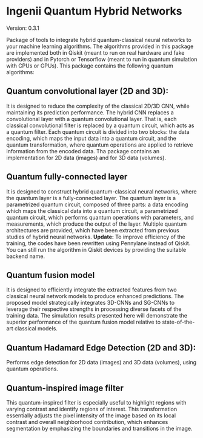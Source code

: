 # Ingenii Quantum Hybrid Networks

Version: 0.3.1

Package of tools to integrate hybrid quantum-classical neural networks to your machine learning algorithms.
The algorithms provided in this package are implemented both in Qiskit (meant to run on real hardware and fake providers) and in Pytorch or Tensorflow (meant to run in quantum simulation with CPUs or GPUs). This package contains the following quantum algorithms:

## Quantum convolutional layer (2D and 3D):
It is designed to reduce the complexity of the classical 2D/3D CNN, while maintaining its prediction performance. The hybrid CNN replaces a convolutional layer with a quantum convolutional layer. That is, each classical convolutional filter is replaced by a quantum circuit, which acts as a quantum filter. Each quantum circuit is divided into two blocks: the data encoding, which maps the input data into a quantum circuit, and the quantum transformation, where quantum operations are applied to retrieve information from the encoded data. Tha package contains an implementation for 2D data (images) and for 3D data (volumes).

## Quantum fully-connected layer
It is designed to construct hybrid quantum-classical neural networks, where the quantum layer is a fully-connected layer. The quantum layer is a parametrized quantum circuit, composed of three parts: a data encoding which maps the classical data into a quantum circuit, a parametrized quantum circuit, which performs quantum operations with parameters, and measurements, which produce the output of the layer. Multiple quantum architectures are provided, which have been extracted from previous studies of hybrid neural networks. **Update:** To improve efficiency of the training, the codes have been rewritten using Pennylane instead of Qiskit. You can still run the algorithm in Qiskit devices by providing the suitable backend name.  

## Quantum fusion model
It is designed to efficiently integrate the extracted features from two classical neural network models to produce enhanced predictions. The proposed model strategically integrates 3D-CNNs and SG-CNNs to leverage their respective strengths in processing diverse facets of the training data. 
The simulation results presented here will demonstrate the superior performance of the quantum fusion model relative to state-of-the-art classical models.

## Quantum Hadamard Edge Detection (2D and 3D):
Performs edge detection for 2D data (images) and 3D data (volumes), using quantum operations. 

## Quantum-inspired image filter
This quantum-inspired filter is especially useful to highlight regions with varying contrast and identify regions of interest. This transformation essentially adjusts the pixel intensity of the image based on its local contrast and overall neighborhood contribution, which enhances segmentation by emphasizing the boundaries and transitions in the image.
